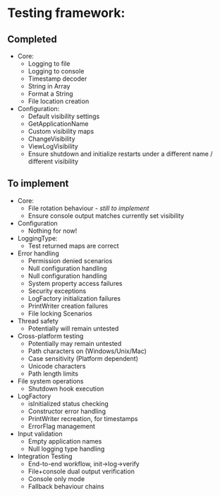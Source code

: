 # Testing framework:

## Completed
- Core:
    - Logging to file
    - Logging to console
    - Timestamp decoder
    - String in Array
    - Format a String
    - File location creation
- Configuration:
    - Default visibility settings
    - GetApplicationName
    - Custom visibility maps
    - ChangeVisibility
    - ViewLogVisibility
    - Ensure shutdown and initialize restarts under a different name / different visibility

## To implement
- Core:
    - File rotation behaviour - *still to implement*
    - Ensure console output matches currently set visibility
- Configuration
    - Nothing for now!
- LoggingType:
    - Test returned maps are correct
- Error handling
    - Permission denied scenarios
    - Null configuration handling
    - Null configuration handling
    - System property access failures
    - Security exceptions
    - LogFactory initialization failures
    - PrintWriter creation failures
    - File locking Scenarios
- Thread safety
    - Potentially will remain untested
- Cross-platform testing
    - Potentially may remain untested
    - Path characters on (Windows/Unix/Mac)
    - Case sensitivity (Platform dependent)
    - Unicode characters
    - Path length limits
- File system operations
    - Shutdown hook execution
- LogFactory
    - isInitialized status checking
    - Constructor error handling
    - PrintWriter recreation, for timestamps
    - ErrorFlag management
- Input validation
    - Empty application names
    - Null logging type handling
- Integration Testing
    - End-to-end workflow, init->log->verify
    - File+console dual output verification
    - Console only mode
    - Fallback behaviour chains